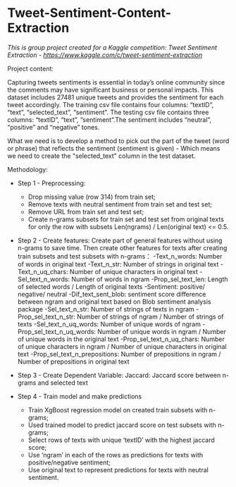 # Tweet-Sentiment-Content-Extraction

*This is group project created for a Kaggle competition: Tweet Sentiment Extraction - https://www.kaggle.com/c/tweet-sentiment-extraction*


Project content:

Capturing tweets sentiments is essential in today’s online community since the comments may have significant business or personal impacts. This dataset includes 27481 unique tweets and provides the sentiment for each tweet accordingly.
The training csv file contains four columns: “textID”, “text”, “selected_text”, “sentiment”. The testing csv file contains three columns: “textID”, “text”, “sentiment”.The sentiment includes “neutral”, “positive” and “negative” tones. 

What we need is to develop a method to pick out the part of the tweet (word or phrase) that reflects the sentiment (sentiment is given) - Which means we need to create the "selected_text" column in the test dataset.

Methodology:
- Step 1 - Preprocessing:
  - Drop missing value (row 314) from train set;
  - Remove texts with neutral sentiment from train set and test set;
  - Remove URL from train set and test set;
  - Create n-grams subsets for train set and test set from original texts for only the row with subsets Len(ngrams) / Len(original text) <= 0.5.
  
- Step 2 - Create features: 
  Create part of general features without using n-grams to save time. Then create other features for texts after creating train subsets and test subsets with n-grams： 
  -Text_n_words: Number of words in original text
  -Text_n_str: Number of strings in original text
  -Text_n_uq_chars: Number of unique characters in original text
  -Sel_text_n_words: Number of words in ngram
  -Prop_sel_text_len: Length of selected words / Length of original texts
  -Sentiment: positive/ negative/ neutral
  -Dif_text_sent_blob: sentiment score difference between ngram and original text based on Blob sentiment analysis package
  -Sel_text_n_str: Number of strings of texts in ngram
  -Prop_sel_text_n_str: Number of strings of ngram / Number of strings of texts
  -Sel_text_n_uq_words: Number of unique words of ngram
  -Prop_sel_text_n_uq_words: Number of unique words in ngram / Number of unique words in the original text
  -Prop_sel_text_n_uq_chars: Number of unique characters in ngram / Number of unique characters in original text
  -Prop_sel_text_n_prepositions: Number of prepositions in ngram / Number of prepositions in original text
- Step 3 - Create Dependent Variable:
  Jaccard: Jaccard score between n-grams and selected text
- Step 4 - Train model and make predictions
  - Train XgBoost regression model on created train subsets with n-grams;
  - Used trained model to predict jaccard score on test subsets with n-grams;
  - Select rows of texts with unique ‘textID’ with the highest jaccard score;
  - Use ‘ngram’ in each of the rows as predictions for texts with positive/negative sentiment;
  - Use original text to represent predictions for texts with neutral sentiment.
